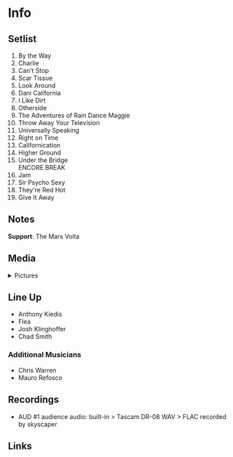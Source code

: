 # Info

## Setlist

1. By the Way
2. Charlie
3. Can't Stop
4. Scar Tissue
6. Look Around
7. Dani California
8. I Like Dirt
9. Otherside
10. The Adventures of Rain Dance Maggie
11. Throw Away Your Television
12. Universally Speaking
13. Right on Time
14.  Californication
15. Higher Ground
16. Under the Bridge
<br> ENCORE BREAK
17. Jam
18. Sir Psycho Sexy
19. They're Red Hot
20. Give It Away

## Notes

**Support**: The Mars Volta

## Media 

<details>
  <summary>Pictures</summary>
  <!--<img alt="Setlist" title="Setlist" src="_.jpg" height="200" />
  <img alt="Flyer" title="Flyer" src="_.jpg" height="200" />-->
</details>

## Line Up

* Anthony Kiedis
* Flea
* Josh Klinghoffer
* Chad Smith

### Additional Musicians

* Chris Warren  
* Mauro Refosco

## Recordings

* AUD #1 audience audio: built-in > Tascam DR-08 WAV > FLAC recorded by skyscaper

## Links